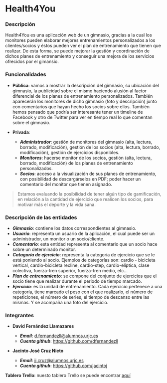 # Health4You
### Descripción
Health4You es una aplicación web de un gimnasio, gracias a la cual los monitores pueden elaborar mejores entrenamientos personalizados a los clientes/socios y éstos pueden ver el plan de entrenamiento que tienen que realizar. 
De esta forma, se puede mejorar la gestión y coordinación de dichos planes de entrenamiento y conseguir una mejora de los servicios ofrecidos por el gimansio.

### Funcionalidades
* __Pública__: vamos a mostrar la descripción del gimnasio, su ubicación del gimnasio, la publicidad sobre el mismo haciendo alusión al factor diferencial de los planes de entrenamiento personalizados. También aparecerán los monitores de dicho gimnasio (foto y descripción) junto con comentarios que hayan hecho los socios sobre ellos. También hemos pensado que podría ser interesante tener un timeline de Facebook y otro de Twitter para ver en tiempo real lo que comentan sobre el gimnasio.

* __Privada__:
  * *__Administrador__*: gestión de monitores del gimnasio (alta, lectura, borrado, modificación), gestión de los socios (alta, lectura, borrado, modificación), gestión de ejercicios disponibles.
  * *__Monitores__*: hacerse monitor de los socios, gestión (alta, lectura, borrado, modificación) de los planes de entrenamiento personalizados. 
  * *__Socios__*: acceso a la visualización de sus planes de entrenamiento, con posibilidad de descargárselos en PDF; poder hacer un comentario del monitor que tienen asignado.
 
 
> Estamos evaluando la posibilidad de tener algún tipo de gamificación, en relación a la cantidad de ejercicio que realicen los socios, para motivar más el deporte y la vida sana.
 
### Descripción de las entidades
* *__Gimnasio__*: contiene los datos correspondientes al gimnasio.
* *__Usuario__*: representa un usuario de la aplicación, el cual puede ser un administrador, un monitor o un socio/cliente.
* *__Comentario__*: esta entidad representa al comentario que un socio hace sobre un determinado monitor.
* *__Catagoría de ejercicio__*: representa la categoría de ejercicio que se le está poniendo al socio. Ejemplos de categorías son: cardio - bicicleta vertical, cardio-bicicleta recline, cardio-step, cardio-elíptica, clase colectiva, fuerza-tren superior, fuerza-tren medio, etc...
* *__Plan de entrenamiento__*: se compone del conjunto de ejercicios que el socio tiene que realizar durante el periodo de tiempo marcado.
* *__Ejercicio__*: es la unidad de entrenamiento. Cada ejercicio pertenece a una categoría, tiene marcado el peso con el que realizarlo, el número de repeticiones, el número de series, el tiempo de descanso entre las mismas. Y se acompaña una foto del ejercicio.

### Integrantes
* __David Fernández Llamazares__
  * *__Email__*: d.fernandezll@alumnos.urjc.es
  * *__Cuenta github__*: https://github.com/dfernandezll

* __Jacinto José Cruz Nieto__
  * *__Email__*: jj.cruz@alumnos.urjc.es
  * *__Cuenta github__*: https://github.com/jacintoj
  
__Tablero Trello__: nuesto tablero Trello se puede encontrar [aquí](https://trello.com/b/Qd7JKv8N/practica-sistemas-distribuidos) 
